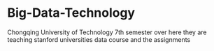 # Big-Data-Technology
Chongqing University of Technology 7th semester 
over here they are teaching stanford universities data course and the assignments
